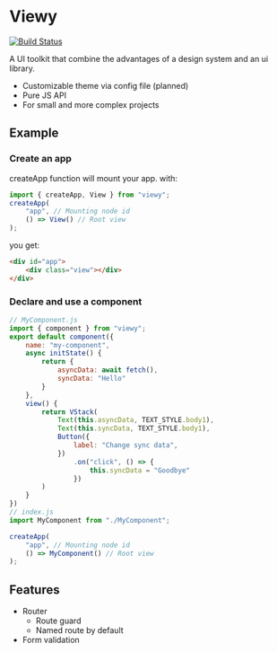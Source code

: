 # Viewy
[![Build Status](https://ci.remicaillot.fr/api/badges/webcraftman/uikit/status.svg)](https://ci.remicaillot.fr/webcraftman/uikit)

A UI toolkit that combine the advantages of a design system and an ui library.

- Customizable theme via config file (planned)
- Pure JS API
- For small and more complex projects

## Example
### Create an app
createApp function will mount your app.
with:
```javascript
import { createApp, View } from "viewy";
createApp(
    "app", // Mounting node id
    () => View() // Root view
);
```
you get:
```html
<div id="app">
    <div class="view"></div>
</div>
```

### Declare and use a component
```javascript
// MyComponent.js
import { component } from "viewy";
export default component({
    name: "my-component",
    async initState() {
        return {
            asyncData: await fetch(),
            syncData: "Hello"
        }
    },
    view() {
        return VStack(
            Text(this.asyncData, TEXT_STYLE.body1),
            Text(this.syncData, TEXT_STYLE.body1),
            Button({
                label: "Change sync data",
            })
                .on("click", () => {
                    this.syncData = "Goodbye"
                })
        )
    }
})
// index.js
import MyComponent from "./MyComponent";

createApp(
    "app", // Mounting node id
    () => MyComponent() // Root view
);
```

## Features
- Router
  - Route guard
  - Named route by default
- Form validation
